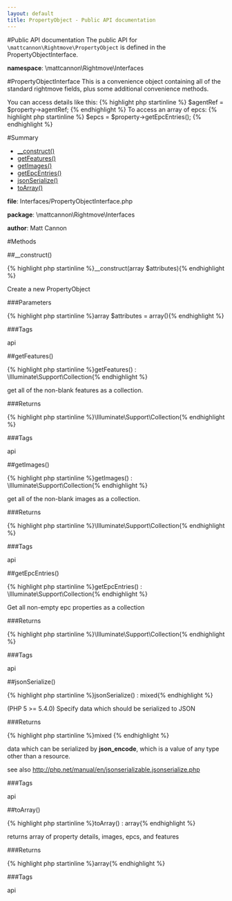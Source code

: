 ```yaml
---
layout: default
title: PropertyObject - Public API documentation
---
```

#Public API documentation
The public API for ```\mattcannon\Rightmove\PropertyObject``` is defined in the PropertyObjectInterface.

__namespace__: \mattcannon\Rightmove\Interfaces

#PropertyObjectInterface
This is a convenience object containing all of the standard rightmove fields, plus some additional convenience methods.

You can access details like this:
{% highlight php startinline %}
$agentRef = $property->agentRef;
{% endhighlight %}
To access an array of epcs:
{% highlight php startinline %}
$epcs = $property->getEpcEntries();
{% endhighlight %}

#Summary

* [__construct()](#construct)
* [getFeatures()](#getFeatures)
* [getImages()](#getImages)
* [getEpcEntries()](#getEpcEntries)
* [jsonSerialize()](#jsonSerialize)
* [toArray()](#toArray)

__file__: Interfaces/PropertyObjectInterface.php

__package__: \mattcannon\Rightmove\Interfaces

__author__: Matt Cannon

#Methods

##__construct()

{% highlight php startinline %}__construct(array $attributes){% endhighlight %}

Create a new PropertyObject

###Parameters

{% highlight php startinline %}array	$attributes	= array(){% endhighlight %}

###Tags

api	

##getFeatures()

{% highlight php startinline %}getFeatures() : \Illuminate\Support\Collection{% endhighlight %}

get all of the non-blank features as a collection.

###Returns

{% highlight php startinline %}\Illuminate\Support\Collection{% endhighlight %}

###Tags

api	

##getImages()

{% highlight php startinline %}getImages() : \Illuminate\Support\Collection{% endhighlight %}

get all of the non-blank images as a collection.

###Returns

{% highlight php startinline %}\Illuminate\Support\Collection{% endhighlight %}

###Tags

api	

##getEpcEntries()

{% highlight php startinline %}getEpcEntries() : \Illuminate\Support\Collection{% endhighlight %}

Get all non-empty epc properties as a collection

###Returns

{% highlight php startinline %}\Illuminate\Support\Collection{% endhighlight %}

###Tags

api
	
##jsonSerialize()

{% highlight php startinline %}jsonSerialize() : mixed{% endhighlight %}

(PHP 5 >= 5.4.0) Specify data which should be serialized to JSON

###Returns

{% highlight php startinline %}mixed {% endhighlight %}

data which can be serialized by __json_encode__, which is a value of any type other than a resource.

see also
http://php.net/manual/en/jsonserializable.jsonserialize.php

###Tags

api	

##toArray()

{% highlight php startinline %}toArray() : array{% endhighlight %}

returns array of property details, images, epcs, and features

###Returns

{% highlight php startinline %}array{% endhighlight %}

###Tags

api
